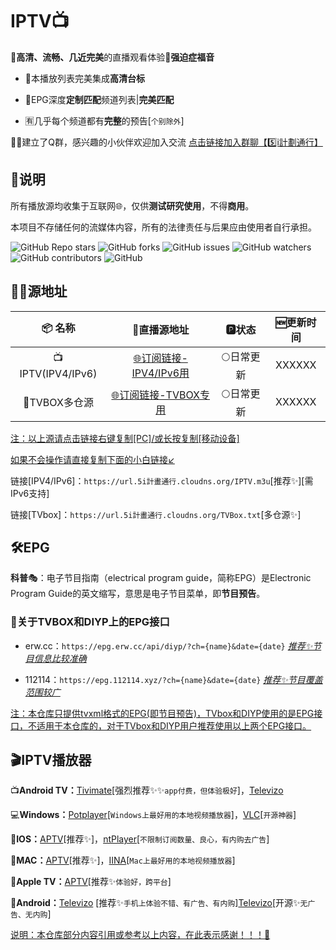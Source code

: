 # IPTV📺

🎈**高清、流畅、几近完美**的直播观看体验🎈**强迫症福音**

- 🔮本播放列表完美集成**高清台标**

- 💯EPG深度**定制匹配**频道列表|**完美匹配**

- 🈶几乎每个频道都有**完整**的预告[`个别除外`]

🎈🎈建立了Q群，感兴趣的小伙伴欢迎加入交流 [点击链接加入群聊【5️⃣i計劃通行】](https://qm.qq.com/cgi-bin/qm/qr?authKey=HJxEyxDPHE64LrYtSuRWHUYzSJlDo8iT5SxeyTp5nwe5a2MT%2BPoPds17T9zzIRiN&k=nVRc3tVKGiO7lBH6Gf4NdwDmbiAjQEph&noverify=0)

## 📖说明
所有播放源均收集于互联网🌐，仅供**测试研究使用**，不得**商用**。

本项目不存储任何的流媒体内容，所有的法律责任与后果应由使用者自行承担。

<p>
<img alt="GitHub Repo stars" src="https://img.shields.io/github/stars/ClodQiu/TVBox">
<img alt="GitHub forks" src="https://img.shields.io/github/forks/ClodQiu/TVBox">
<img alt="GitHub issues" src="https://img.shields.io/github/issues/ClodQiu/TVBox">
<img alt="GitHub watchers" src="https://img.shields.io/github/watchers/ClodQiu/TVBox">
<img alt="GitHub contributors" src="https://img.shields.io/github/contributors/ClodQiu/TVBox">
<img alt="GitHub" src="https://img.shields.io/github/license/ClodQiu/TVBox">
</p>

## 🏄‍♀️源地址


|     📦 名称     |                         🔗直播源地址                         |   🅿状态   | 🆕更新时间  |
| :-------------: | :----------------------------------------------------------: | :-------: | :--------: |
| 📺IPTV(IPV4/IPv6) | [🌐订阅链接-IPV4/IPv6用](https://url.5i計畫通行.cloudns.org/IPTV.m3u)|🌕日常更新 | XXXXXX |
|  🧢TVBOX多仓源   | [🌐订阅链接-TVBOX专用](https://url.5i計畫通行.cloudns.org/TVBox.txt)|🌕日常更新 | XXXXXX |

<u>注：以上源请点击链接右键复制[PC]/或长按复制[移动设备]</u>

<u>如果不会操作请直接复制下面的小白链接↙</u>

链接[IPV4/IPv6]：`https://url.5i計畫通行.cloudns.org/IPTV.m3u`[推荐✨][需IPv6支持]

链接[TVbox]：`https://url.5i計畫通行.cloudns.org/TVBox.txt`[多仓源✨]

## 🛠️EPG

**科普**🎭：电子节目指南（electrical program guide，简称EPG）是Electronic Program Guide的英文缩写，意思是电子节目菜单，即**节目预告**。

### 📝关于TVBOX和DIYP上的EPG接口

- erw.cc：`https://epg.erw.cc/api/diyp/?ch={name}&date={date}` *<u>推荐✨节目信息比较准确</u>*

- 112114：`https://epg.112114.xyz/?ch={name}&date={date}` <u>*推荐✨节目覆盖范围较广*</u>

<u>注：本仓库只提供tvxml格式的EPG(即节目预告)，TVbox和DIYP使用的是EPG接口，不适用于本仓库的，对于TVbox和DIYP用户推荐使用以上两个EPG接口。</u>

## 🎬IPTV播放器
📺**Android TV：**[Tivimate](https://play.google.com/store/apps/details?id=ar.tvplayer.tv&hl=zh&gl=US)[强烈推荐✨✨`app付费，但体验极好`]，[Televizo](https://files.televizo.net/televizo-default.apk)

💻**Windows：**[Potplayer](https://potplayer.daum.net/)[`Windows上最好用的本地视频播放器`]，[VLC](https://www.videolan.org/)[`开源神器`]

📱**IOS：**[APTV](https://apps.apple.com/cn/app/aptv/id1630403500)[推荐✨]，[ntPlayer](https://apps.apple.com/cn/app/ntplayer/id1613758141)[`不限制订阅数量、良心，有内购去广告`]

📡**MAC：**[APTV](https://apps.apple.com/cn/app/aptv/id1630403500)[推荐✨]，[IINA](https://github.com/iina/iina)[`Mac上最好用的本地视频播放器`]

💽**Apple TV：**[APTV](https://apps.apple.com/cn/app/aptv/id1630403500)[推荐✨`体验好，跨平台`]

📲**Android：**[Televizo](https://files.televizo.net/televizo-default.apk) [推荐✨`手机上体验不错、有广告、有内购`][Televizo](https://github.com/realOxy/M3UAndroid)[开源✨`无广告、无内购`]

<u>说明：本仓库部分内容引用或参考以上内容，在此表示感谢！！！🎈</u>
